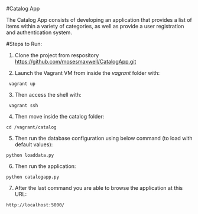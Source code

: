 #Catalog App

The Catalog App consists of developing an application that provides a list of items within a variety of categories, as well as provide a user registration and authentication system.

#Steps to Run:

1. Clone the project from respository https://github.com/mosesmaxwell/CatalogApp.git

2. Launch the Vagrant VM from inside the *vagrant* folder with:

``` vagrant up```

3. Then access the shell with:

``` vagrant ssh```

4. Then move inside the catalog folder:

`cd /vagrant/catalog`

5. Then run the database configuration using below command (to load with default values):

`python loaddata.py`

6. Then run the application:

`python catalogapp.py`

7. After the last command you are able to browse the application at this URL:

`http://localhost:5000/`